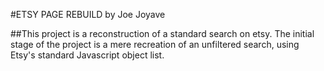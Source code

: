 #ETSY PAGE REBUILD by Joe Joyave

##This project is a reconstruction of a standard search on etsy.  The initial stage of the project is a mere recreation of an unfiltered search, using Etsy's standard Javascript object list.
